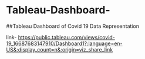 # Tableau-Dashboard-
##Tableau Dashboard of Covid 19 Data Representation

link- https://public.tableau.com/views/covid-19_16687683147910/Dashboard1?:language=en-US&:display_count=n&:origin=viz_share_link
